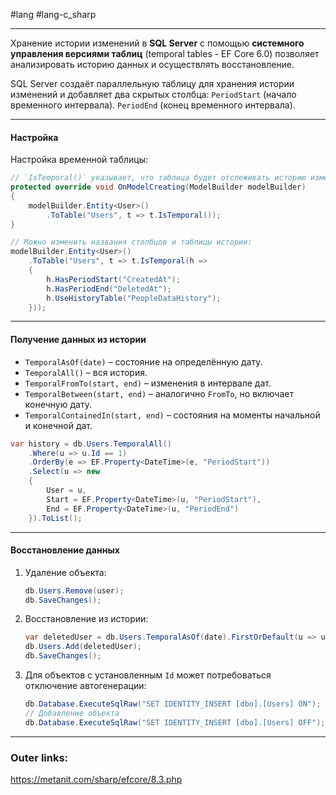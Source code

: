 #lang #lang-c_sharp 

---
Хранение истории изменений в **SQL Server** с помощью **системного управления версиями таблиц** (temporal tables - EF Core 6.0)
позволяет анализировать историю данных и осуществлять восстановление.

SQL Server создаёт параллельную таблицу для хранения истории изменений и добавляет два скрытых столбца: 
`PeriodStart` (начало временного интервала).
`PeriodEnd` (конец временного интервала).

---
#### Настройка
Настройка временной таблицы:
  ```csharp
 // `IsTemporal()` указывает, что таблица будет отслеживать историю изменений.
  protected override void OnModelCreating(ModelBuilder modelBuilder)
  {
      modelBuilder.Entity<User>()
          .ToTable("Users", t => t.IsTemporal());
  }
  ```

  ```csharp
  // Можно изменить названия столбцов и таблицы истории:
  modelBuilder.Entity<User>()
      .ToTable("Users", t => t.IsTemporal(h =>
      {
          h.HasPeriodStart("CreatedAt");
          h.HasPeriodEnd("DeletedAt");
          h.UseHistoryTable("PeopleDataHistory");
      }));
  ```

---
#### Получение данных из истории
  - `TemporalAsOf(date)` – состояние на определённую дату.
  - `TemporalAll()` – вся история.
  - `TemporalFromTo(start, end)` – изменения в интервале дат.
  - `TemporalBetween(start, end)` – аналогично `FromTo`, но включает конечную дату.
  - `TemporalContainedIn(start, end)` – состояния на моменты начальной и конечной дат.

  ```csharp
  var history = db.Users.TemporalAll()
      .Where(u => u.Id == 1)
      .OrderBy(e => EF.Property<DateTime>(e, "PeriodStart"))
      .Select(u => new 
      {
          User = u,
          Start = EF.Property<DateTime>(u, "PeriodStart"),
          End = EF.Property<DateTime>(u, "PeriodEnd")
      }).ToList();
  ```

---
#### Восстановление данных

  1. Удаление объекта:
     ```csharp
     db.Users.Remove(user);
     db.SaveChanges();
     ```
  2. Восстановление из истории:
     ```csharp
     var deletedUser = db.Users.TemporalAsOf(date).FirstOrDefault(u => u.Id == 1);
     db.Users.Add(deletedUser);
     db.SaveChanges();
     ```
  3. Для объектов с установленным `Id` может потребоваться отключение автогенерации:
     ```csharp
     db.Database.ExecuteSqlRaw("SET IDENTITY_INSERT [dbo].[Users] ON");
     // Добавление объекта
     db.Database.ExecuteSqlRaw("SET IDENTITY_INSERT [dbo].[Users] OFF");
     ```

---
### Outer links:
https://metanit.com/sharp/efcore/8.3.php